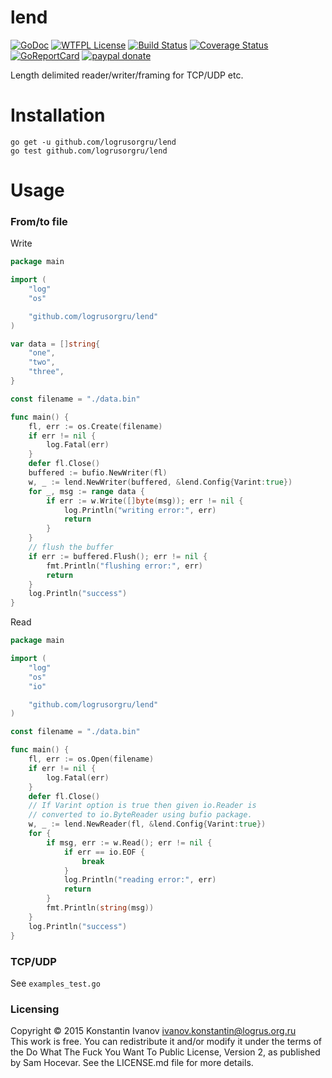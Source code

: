lend
====

[![GoDoc](https://godoc.org/github.com/logrusorgru/lend?status.svg)](https://godoc.org/github.com/logrusorgru/lend)
[![WTFPL License](https://img.shields.io/badge/license-wtfpl-blue.svg)](http://www.wtfpl.net/about/)
[![Build Status](https://travis-ci.org/logrusorgru/lend.svg)](https://travis-ci.org/logrusorgru/lend)
[![Coverage Status](https://coveralls.io/repos/logrusorgru/lend/badge.svg?branch=master)](https://coveralls.io/r/logrusorgru/lend?branch=master)
[![GoReportCard](http://goreportcard.com/badge/logrusorgru/lend)](http://goreportcard.com/report/logrusorgru/lend)
[![paypal donate](https://img.shields.io/badge/paypal%20%24-donate-orange.svg)](https://www.paypal.com/cgi-bin/webscr?cmd=_s-xclick&hosted_button_id=AVFWLEREA97PU)

Length delimited reader/writer/framing for TCP/UDP etc.

# Installation

```
go get -u github.com/logrusorgru/lend
go test github.com/logrusorgru/lend
```

# Usage

### From/to file

Write

```go
package main

import (
	"log"
	"os"

	"github.com/logrusorgru/lend"
)

var data = []string{
	"one",
	"two",
	"three",
}

const filename = "./data.bin"

func main() {
	fl, err := os.Create(filename)
	if err != nil {
		log.Fatal(err)
	}
	defer fl.Close()
	buffered := bufio.NewWriter(fl)
	w, _ := lend.NewWriter(buffered, &lend.Config{Varint:true})
	for _, msg := range data {
		if err := w.Write([]byte(msg)); err != nil {
			log.Println("writing error:", err)
			return
		}
	}
	// flush the buffer
	if err := buffered.Flush(); err != nil {
		fmt.Println("flushing error:", err)
		return
	}
	log.Println("success")
}

```

Read

```go
package main

import (
	"log"
	"os"
	"io"

	"github.com/logrusorgru/lend"
)

const filename = "./data.bin"

func main() {
	fl, err := os.Open(filename)
	if err != nil {
		log.Fatal(err)
	}
	defer fl.Close()
	// If Varint option is true then given io.Reader is
	// converted to io.ByteReader using bufio package.
	w, _ := lend.NewReader(fl, &lend.Config{Varint:true})
	for {
		if msg, err := w.Read(); err != nil {
			if err == io.EOF {
				break
			}
			log.Println("reading error:", err)
			return
		}
		fmt.Println(string(msg))
	}
	log.Println("success")
}

```

### TCP/UDP

See `examples_test.go`


### Licensing

Copyright &copy; 2015 Konstantin Ivanov <ivanov.konstantin@logrus.org.ru>  
This work is free. You can redistribute it and/or modify it under the
terms of the Do What The Fuck You Want To Public License, Version 2,
as published by Sam Hocevar. See the LICENSE.md file for more details.



